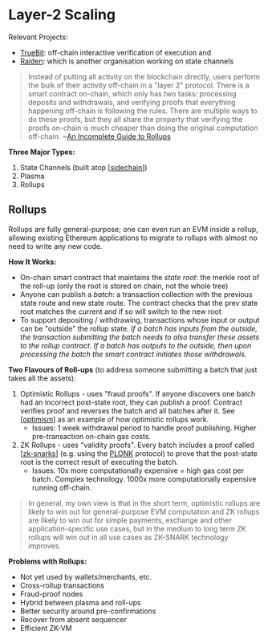 # Layer-2 Scaling

Relevant Projects:

- [TrueBit](https://people.cs.uchicago.edu/~teutsch/papers/truebit.pdf): off-chain interactive verification of execution and
- [Raiden](https://raiden.network/): which is another organisation working on state channels

>Instead of putting all activity on the blockchain directly, users perform the bulk of their activity off-chain in a "layer 2" protocol. There is a smart contract on-chain, which only has two tasks: processing deposits and withdrawals, and verifying proofs that everything happening off-chain is following the rules. There are multiple ways to do these proofs, but they all share the property that verifying the proofs on-chain is much cheaper than doing the original computation off-chain. ~[An Incomplete Guide to Rollups](https://vitalik.ca/general/2021/01/05/rollup.html)

**Three Major Types:**

1. State Channels (built atop [[sidechain]])
2. Plasma
3. Rollups

## Rollups

Rollups are fully general-purpose; one can even run an EVM inside a rollup, allowing existing Ethereum applications to migrate to rollups with almost no need to write any new code.

**How It Works:**

* On-chain smart contract that maintains the _state root_: the merkle root of the roll-up (only the root is stored on chain, not the whole tree)
* Anyone can publish a _batch_: a transaction collection with the previous state route and new state route. The contract checks that the prev state root matches the current and if so will switch to the new root
* To support depositing / withdrawing, transactions whose input or output can be "outside" the rollup state. _If a batch has inputs from the outside, the transaction submitting the batch needs to also transfer these assets to the rollup contract. If a batch has outputs to the outside, then upon processing the batch the smart contract initiates those withdrawals._

**Two Flavours of Roll-ups** (to address someone submitting a batch that just takes all the assets):

1. Optimistic Rollups - uses "fraud proofs". If anyone discovers one batch had an incorrect post-state root, they can publish a proof. Contract verifies proof and reverses the batch and all batches after it. See [[optimism]] as an example of how optimistic rollups work.
   * Issues: 1 week withdrawal period to handle proof publishing. Higher pre-transaction on-chain gas costs.
2. ZK Rollups - uses "validity proofs". Every batch includes a proof called [[zk-snarks]] (e.g. using the [PLONK](https://vitalik.ca/general/2019/09/22/plonk.html) protocol) to prove that the post-state root is the correct result of executing the batch.
   * Issues: 10x more computationally expensive = high gas cost per batch. Complex technology. 1000x more computationally expensive  running off-chain.

>In general, my own view is that in the short term, optimistic rollups are likely to win out for general-purpose EVM computation and ZK rollups are likely to win out for simple payments, exchange and other application-specific use cases, but in the medium to long term ZK rollups will win out in all use cases as ZK-SNARK technology improves.

**Problems with Rollups:**

* Not yet used by wallets/merchants, etc.
* Cross-rollup transactions
* Fraud-proof nodes
* Hybrid between plasma and roll-ups
* Better security around pre-confirmations
* Recover from absent sequencer
* Efficient ZK-VM

[//begin]: # "Autogenerated link references for markdown compatibility"
[sidechain]: sidechain "Sidechains"
[optimism]: optimism "Optimism"
[zk-snarks]: zk-snarks "zk-SNARKs"
[//end]: # "Autogenerated link references"
